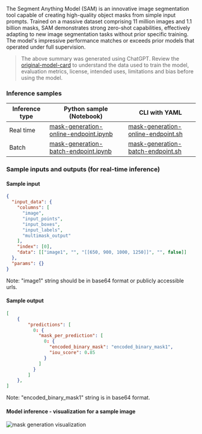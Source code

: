 The Segment Anything Model (SAM) is an innovative image segmentation tool capable of creating high-quality object masks from simple input prompts. Trained on a massive dataset comprising 11 million images and 1.1 billion masks, SAM demonstrates strong zero-shot capabilities, effectively adapting to new image segmentation tasks without prior specific training. The model's impressive performance matches or exceeds prior models that operated under full supervision.

> The above summary was generated using ChatGPT. Review the <a href="https://huggingface.co/facebook/sam-vit-huge" target="_blank">original-model-card</a> to understand the data used to train the model, evaluation metrics, license, intended uses, limitations and bias before using the model.

### Inference samples

Inference type|Python sample (Notebook)|CLI with YAML
|--|--|--|
Real time|<a href="https://aka.ms/azureml-infer-sdk-mask-generation" target="_blank">mask-generation-online-endpoint.ipynb</a>|<a href="https://aka.ms/azureml-infer-cli-mask-generation" target="_blank">mask-generation-online-endpoint.sh</a>
Batch |<a href="https://aka.ms/azureml-infer-batch-sdk-mask-generation" target="_blank">mask-generation-batch-endpoint.ipynb</a>|<a href="https://aka.ms/azureml-infer-batch-cli-mask-generation" target="_blank">mask-generation-batch-endpoint.sh</a>

### Sample inputs and outputs (for real-time inference)

#### Sample input

```json
{
  "input_data": {
    "columns": [
      "image",
      "input_points",
      "input_boxes",
      "input_labels",
      "multimask_output"
    ],
    "index": [0],
    "data": [["image1", "", "[[650, 900, 1000, 1250]]", "", false]]
  },
  "params": {}
}
```

Note: "image1" string should be in base64 format or publicly accessible urls.


#### Sample output

```json
[
    {
        "predictions": [
          0: {
            "mask_per_prediction": [
              0: {
                "encoded_binary_mask": "encoded_binary_mask1",
                "iou_score": 0.85
              }
            ]
          }
        ]
    },
]
```

Note: "encoded_binary_mask1" string is in base64 format.


#### Model inference - visualization for a sample image

<img src="https://automlcesdkdataresources.blob.core.windows.net/finetuning-image-models/images/Model_Result_Visualizations(Do_not_delete)/plot_facebook-sam-vit-huge.png" alt="mask generation visualization">
